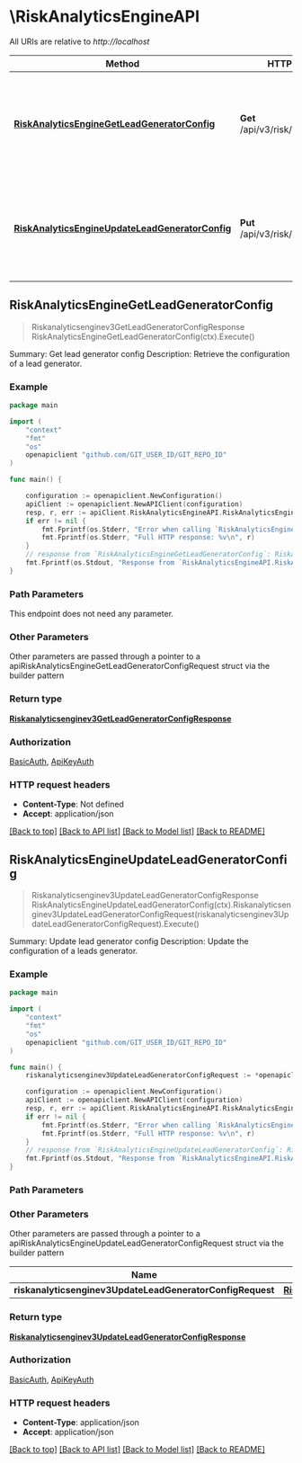 # \RiskAnalyticsEngineAPI

All URIs are relative to *http://localhost*

Method | HTTP request | Description
------------- | ------------- | -------------
[**RiskAnalyticsEngineGetLeadGeneratorConfig**](RiskAnalyticsEngineAPI.md#RiskAnalyticsEngineGetLeadGeneratorConfig) | **Get** /api/v3/risk/lead_generator | Summary: Get lead generator config Description: Retrieve the configuration of a lead generator.
[**RiskAnalyticsEngineUpdateLeadGeneratorConfig**](RiskAnalyticsEngineAPI.md#RiskAnalyticsEngineUpdateLeadGeneratorConfig) | **Put** /api/v3/risk/lead_generator | Summary: Update lead generator config Description: Update the configuration of a leads generator.



## RiskAnalyticsEngineGetLeadGeneratorConfig

> Riskanalyticsenginev3GetLeadGeneratorConfigResponse RiskAnalyticsEngineGetLeadGeneratorConfig(ctx).Execute()

Summary: Get lead generator config Description: Retrieve the configuration of a lead generator.

### Example

```go
package main

import (
	"context"
	"fmt"
	"os"
	openapiclient "github.com/GIT_USER_ID/GIT_REPO_ID"
)

func main() {

	configuration := openapiclient.NewConfiguration()
	apiClient := openapiclient.NewAPIClient(configuration)
	resp, r, err := apiClient.RiskAnalyticsEngineAPI.RiskAnalyticsEngineGetLeadGeneratorConfig(context.Background()).Execute()
	if err != nil {
		fmt.Fprintf(os.Stderr, "Error when calling `RiskAnalyticsEngineAPI.RiskAnalyticsEngineGetLeadGeneratorConfig``: %v\n", err)
		fmt.Fprintf(os.Stderr, "Full HTTP response: %v\n", r)
	}
	// response from `RiskAnalyticsEngineGetLeadGeneratorConfig`: Riskanalyticsenginev3GetLeadGeneratorConfigResponse
	fmt.Fprintf(os.Stdout, "Response from `RiskAnalyticsEngineAPI.RiskAnalyticsEngineGetLeadGeneratorConfig`: %v\n", resp)
}
```

### Path Parameters

This endpoint does not need any parameter.

### Other Parameters

Other parameters are passed through a pointer to a apiRiskAnalyticsEngineGetLeadGeneratorConfigRequest struct via the builder pattern


### Return type

[**Riskanalyticsenginev3GetLeadGeneratorConfigResponse**](Riskanalyticsenginev3GetLeadGeneratorConfigResponse.md)

### Authorization

[BasicAuth](../README.md#BasicAuth), [ApiKeyAuth](../README.md#ApiKeyAuth)

### HTTP request headers

- **Content-Type**: Not defined
- **Accept**: application/json

[[Back to top]](#) [[Back to API list]](../README.md#documentation-for-api-endpoints)
[[Back to Model list]](../README.md#documentation-for-models)
[[Back to README]](../README.md)


## RiskAnalyticsEngineUpdateLeadGeneratorConfig

> Riskanalyticsenginev3UpdateLeadGeneratorConfigResponse RiskAnalyticsEngineUpdateLeadGeneratorConfig(ctx).Riskanalyticsenginev3UpdateLeadGeneratorConfigRequest(riskanalyticsenginev3UpdateLeadGeneratorConfigRequest).Execute()

Summary: Update lead generator config Description: Update the configuration of a leads generator.

### Example

```go
package main

import (
	"context"
	"fmt"
	"os"
	openapiclient "github.com/GIT_USER_ID/GIT_REPO_ID"
)

func main() {
	riskanalyticsenginev3UpdateLeadGeneratorConfigRequest := *openapiclient.NewRiskanalyticsenginev3UpdateLeadGeneratorConfigRequest() // Riskanalyticsenginev3UpdateLeadGeneratorConfigRequest | 

	configuration := openapiclient.NewConfiguration()
	apiClient := openapiclient.NewAPIClient(configuration)
	resp, r, err := apiClient.RiskAnalyticsEngineAPI.RiskAnalyticsEngineUpdateLeadGeneratorConfig(context.Background()).Riskanalyticsenginev3UpdateLeadGeneratorConfigRequest(riskanalyticsenginev3UpdateLeadGeneratorConfigRequest).Execute()
	if err != nil {
		fmt.Fprintf(os.Stderr, "Error when calling `RiskAnalyticsEngineAPI.RiskAnalyticsEngineUpdateLeadGeneratorConfig``: %v\n", err)
		fmt.Fprintf(os.Stderr, "Full HTTP response: %v\n", r)
	}
	// response from `RiskAnalyticsEngineUpdateLeadGeneratorConfig`: Riskanalyticsenginev3UpdateLeadGeneratorConfigResponse
	fmt.Fprintf(os.Stdout, "Response from `RiskAnalyticsEngineAPI.RiskAnalyticsEngineUpdateLeadGeneratorConfig`: %v\n", resp)
}
```

### Path Parameters



### Other Parameters

Other parameters are passed through a pointer to a apiRiskAnalyticsEngineUpdateLeadGeneratorConfigRequest struct via the builder pattern


Name | Type | Description  | Notes
------------- | ------------- | ------------- | -------------
 **riskanalyticsenginev3UpdateLeadGeneratorConfigRequest** | [**Riskanalyticsenginev3UpdateLeadGeneratorConfigRequest**](Riskanalyticsenginev3UpdateLeadGeneratorConfigRequest.md) |  | 

### Return type

[**Riskanalyticsenginev3UpdateLeadGeneratorConfigResponse**](Riskanalyticsenginev3UpdateLeadGeneratorConfigResponse.md)

### Authorization

[BasicAuth](../README.md#BasicAuth), [ApiKeyAuth](../README.md#ApiKeyAuth)

### HTTP request headers

- **Content-Type**: application/json
- **Accept**: application/json

[[Back to top]](#) [[Back to API list]](../README.md#documentation-for-api-endpoints)
[[Back to Model list]](../README.md#documentation-for-models)
[[Back to README]](../README.md)

